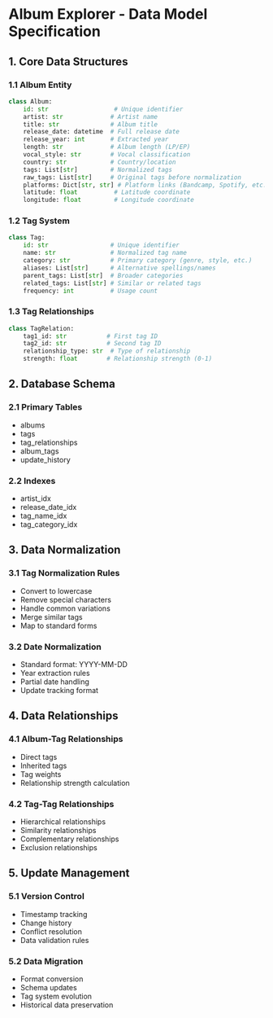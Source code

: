 # Album Explorer - Data Model Specification

## 1. Core Data Structures

### 1.1 Album Entity
```python
class Album:
	id: str                  # Unique identifier
	artist: str             # Artist name
	title: str              # Album title
	release_date: datetime  # Full release date
	release_year: int       # Extracted year
	length: str             # Album length (LP/EP)
	vocal_style: str        # Vocal classification
	country: str            # Country/location
	tags: List[str]         # Normalized tags
	raw_tags: List[str]     # Original tags before normalization
	platforms: Dict[str, str] # Platform links (Bandcamp, Spotify, etc.)
	latitude: float          # Latitude coordinate
	longitude: float         # Longitude coordinate
```

### 1.2 Tag System
```python
class Tag:
	id: str                 # Unique identifier
	name: str               # Normalized tag name
	category: str           # Primary category (genre, style, etc.)
	aliases: List[str]      # Alternative spellings/names
	parent_tags: List[str]  # Broader categories
	related_tags: List[str] # Similar or related tags
	frequency: int          # Usage count
```

### 1.3 Tag Relationships
```python
class TagRelation:
	tag1_id: str           # First tag ID
	tag2_id: str           # Second tag ID
	relationship_type: str  # Type of relationship
	strength: float        # Relationship strength (0-1)
```

## 2. Database Schema

### 2.1 Primary Tables
- albums
- tags
- tag_relationships
- album_tags
- update_history

### 2.2 Indexes
- artist_idx
- release_date_idx
- tag_name_idx
- tag_category_idx

## 3. Data Normalization

### 3.1 Tag Normalization Rules
- Convert to lowercase
- Remove special characters
- Handle common variations
- Merge similar tags
- Map to standard forms

### 3.2 Date Normalization
- Standard format: YYYY-MM-DD
- Year extraction rules
- Partial date handling
- Update tracking format

## 4. Data Relationships

### 4.1 Album-Tag Relationships
- Direct tags
- Inherited tags
- Tag weights
- Relationship strength calculation

### 4.2 Tag-Tag Relationships
- Hierarchical relationships
- Similarity relationships
- Complementary relationships
- Exclusion relationships

## 5. Update Management

### 5.1 Version Control
- Timestamp tracking
- Change history
- Conflict resolution
- Data validation rules

### 5.2 Data Migration
- Format conversion
- Schema updates
- Tag system evolution
- Historical data preservation